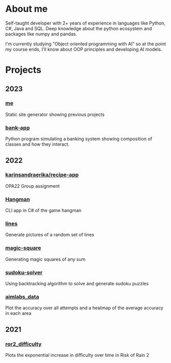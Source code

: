 # About me
Self-taught developer with 2+ years of experience in languages like Python, C#, Java and SQL. 
Deep knowledge about the python ecosystem and packages like numpy and pandas. 

I'm currently studying "Object oriented programming with AI" so at the point my course ends, 
I'll know about OOP principles and developing AI models.

# Projects

## 2023
### [me](https://github.com/EmptyDot/me)
Static site generator showing previous projects

### [bank-app](https://github.com/EmptyDot/bank-app)
Python program simulating a banking system showing composition of classes and how they interact.

## 2022
### [karinsandraerika/recipe-app](https://github.com/karinsandraerika/recipe-app)
OPA22 Group assignment

### [Hangman](https://github.com/EmptyDot/Hangman)
CLI app in C# of the game hangman

### [lines](https://github.com/EmptyDot/lines)
Generate pictures of a random set of lines 

### [magic-square](https://github.com/EmptyDot/magic-square)
Generating magic squares of any sum 

### [sudoku-solver](https://github.com/EmptyDot/sudoku-solver)
Using backtracking algorithm to solve and generate sudoku puzzles

### [aimlabs_data](https://github.com/EmptyDot/aimlabs_data)
Plot the accuracy over all attempts and a heatmap of the average accuracy in each area

## 2021
### [ror2_difficulty](https://github.com/EmptyDot/ror2_difficulty)
Plots the exponential increase in difficulty over time in Risk of Rain 2
